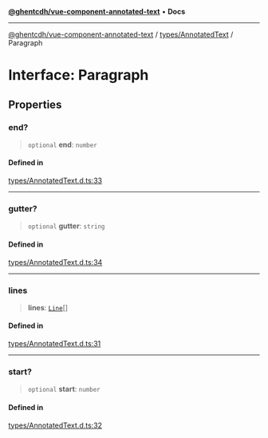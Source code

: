 [**@ghentcdh/vue-component-annotated-text**](../../../README.md) • **Docs**

***

[@ghentcdh/vue-component-annotated-text](../../../modules.md) / [types/AnnotatedText](../README.md) / Paragraph

# Interface: Paragraph

## Properties

### end?

> `optional` **end**: `number`

#### Defined in

[types/AnnotatedText.d.ts:33](https://github.com/GhentCDH/vue_component_annotated_text/blob/5675fc54077a4297a03f45161e62f99e3d8b3eba/src/types/AnnotatedText.d.ts#L33)

***

### gutter?

> `optional` **gutter**: `string`

#### Defined in

[types/AnnotatedText.d.ts:34](https://github.com/GhentCDH/vue_component_annotated_text/blob/5675fc54077a4297a03f45161e62f99e3d8b3eba/src/types/AnnotatedText.d.ts#L34)

***

### lines

> **lines**: [`Line`](Line.md)[]

#### Defined in

[types/AnnotatedText.d.ts:31](https://github.com/GhentCDH/vue_component_annotated_text/blob/5675fc54077a4297a03f45161e62f99e3d8b3eba/src/types/AnnotatedText.d.ts#L31)

***

### start?

> `optional` **start**: `number`

#### Defined in

[types/AnnotatedText.d.ts:32](https://github.com/GhentCDH/vue_component_annotated_text/blob/5675fc54077a4297a03f45161e62f99e3d8b3eba/src/types/AnnotatedText.d.ts#L32)

